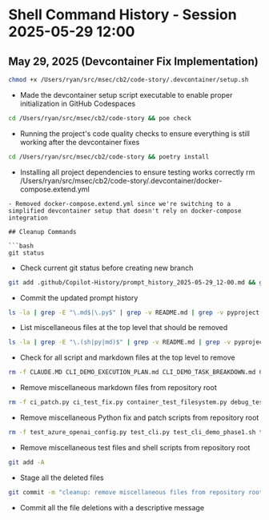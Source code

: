 # Shell Command History - Session 2025-05-29 12:00

## May 29, 2025 (Devcontainer Fix Implementation)

```bash
chmod +x /Users/ryan/src/msec/cb2/code-story/.devcontainer/setup.sh
```
- Made the devcontainer setup script executable to enable proper initialization in GitHub Codespaces

```bash
cd /Users/ryan/src/msec/cb2/code-story && poe check
```
- Running the project's code quality checks to ensure everything is still working after the devcontainer fixes

```bash
cd /Users/ryan/src/msec/cb2/code-story && poetry install
```
- Installing all project dependencies to ensure testing works correctly
rm /Users/ryan/src/msec/cb2/code-story/.devcontainer/docker-compose.extend.yml
```
- Removed docker-compose.extend.yml since we're switching to a simplified devcontainer setup that doesn't rely on docker-compose integration

## Cleanup Commands

```bash
git status
```
- Check current git status before creating new branch

```bash
git add .github/Copilot-History/prompt_history_2025-05-29_12-00.md && git commit -m "docs: update prompt history for cleanup task"
```
- Commit the updated prompt history

```bash
ls -la | grep -E "\.md$|\.py$" | grep -v README.md | grep -v pyproject.toml
```
- List miscellaneous files at the top level that should be removed

```bash
ls -la | grep -E "\.(sh|py|md)$" | grep -v README.md | grep -v pyproject.toml
```
- Check for all script and markdown files at the top level to remove

```bash
rm -f CLAUDE.MD CLI_DEMO_EXECUTION_PLAN.md CLI_DEMO_TASK_BREAKDOWN.md CLI_DEMO_TEST_PLAN.md DEVCONTAINER_CODESPACES_FIX.md DOCKER_CONNECTIVITY_FIX_SUMMARY.md TEST_FIXES_COMPLETED.md
```
- Remove miscellaneous markdown files from repository root

```bash
rm -f ci_patch.py ci_test_fix.py container_test_filesystem.py debug_test.py fix_exception_handling.py fix_ingestion_job.py fix_kwargs.py fix_mypy_comprehensive.py fix_mypy_errors.py fix_mypy_errors_advanced.py patch_adapters.py patch_neo4j_tests.py
```
- Remove miscellaneous Python fix and patch scripts from repository root

```bash
rm -f test_azure_openai_config.py test_cli.py test_cli_demo_phase1.sh test_cli_demo_phase2.sh
```
- Remove miscellaneous test files and shell scripts from repository root

```bash
git add -A
```
- Stage all the deleted files

```bash
git commit -m "cleanup: remove miscellaneous files from repository root..."
```
- Commit all the file deletions with a descriptive message
